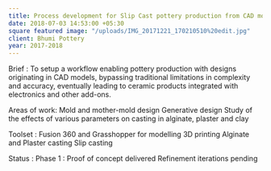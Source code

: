 ```yaml
---
title: Process development for Slip Cast pottery production from CAD models
date: 2018-07-03 14:53:00 +05:30
square featured image: "/uploads/IMG_20171221_170210510%20edit.jpg"
client: Bhumi Pottery
year: 2017-2018
---
```


Brief : To setup a workflow enabling pottery production with designs originating in CAD models, bypassing traditional limitations in complexity and accuracy, eventually leading to ceramic products integrated with electronics and other add-ons.

Areas of work:
Mold and mother-mold design
Generative design
Study of the effects of various parameters on casting in alginate, plaster and clay

Toolset :
Fusion 360 and Grasshopper for modelling
3D printing
Alginate and Plaster casting
Slip casting

Status :
Phase 1 : Proof of concept delivered
Refinement iterations pending


